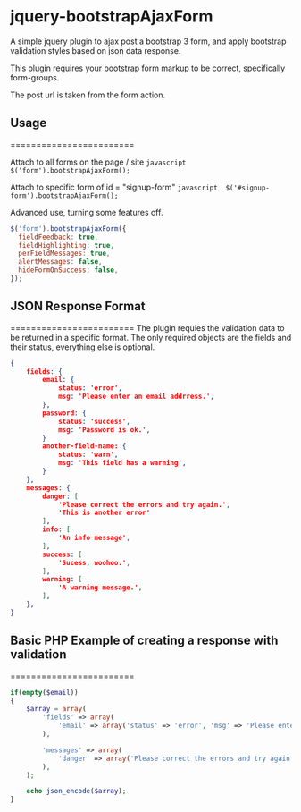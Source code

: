 # jquery-bootstrapAjaxForm


A simple jquery plugin to ajax post a bootstrap 3 form, and apply bootstrap validation styles based on json data response.

This plugin requires your bootstrap form markup to be correct, specifically form-groups.

The post url is taken from the form action.

## Usage
========================

Attach to all forms on the page / site
```javascript $('form').bootstrapAjaxForm(); ```

Attach to specific form of id = "signup-form"
```javascript  $('#signup-form').bootstrapAjaxForm();  ```

Advanced use, turning some features off.
```javascript 
$('form').bootstrapAjaxForm({
  fieldFeedback: true,
  fieldHighlighting: true,
  perFieldMessages: true,
  alertMessages: false,
  hideFormOnSuccess: false,
}); 
```

## JSON Response Format
========================
The plugin requies the validation data to be returned in a specific format.  The only required objects are the fields and their status, everything else is optional.

```json
{
    fields: {
        email: {
            status: 'error',
            msg: 'Please enter an email addrress.',
        },
        password: {
            status: 'success',
            msg: 'Password is ok.',
        }
        another-field-name: {
            status: 'warn',
            msg: 'This field has a warning',
        }
    },
    messages: {
        danger: [
            'Please correct the errors and try again.',
            'This is another error'
        ],
        info: [
            'An info message', 
        ],
        success: [
            'Sucess, woohoo.', 
        ],
        warning: [
            'A warning message.', 
        ],
    },
}
```

## Basic PHP Example of creating a response with validation
========================
```php
if(empty($email))
{
    $array = array(
        'fields' => array(
            'email' => array('status' => 'error', 'msg' => 'Please enter an email addrress.')
        ),

        'messages' => array( 
            'danger' => array('Please correct the errors and try again')
        ),
    );

    echo json_encode($array);
}
```






